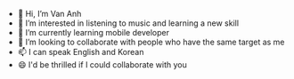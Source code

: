 - 👋 Hi, I’m Van Anh
- 👀 I’m interested in listening to music and learning a new skill
- 🌱 I’m currently learning mobile developer
- 💞️ I’m looking to collaborate with people who have the same target as me
- 📫 I can speak English and Korean
- 😄 I'd be thrilled if I could collaborate with you
  

<!---
VanAnh-13/VanAnh-13 is a ✨ special ✨ repository because its `README.md` (this file) appears on your GitHub profile.
You can click the Preview link to take a look at your changes.
--->
